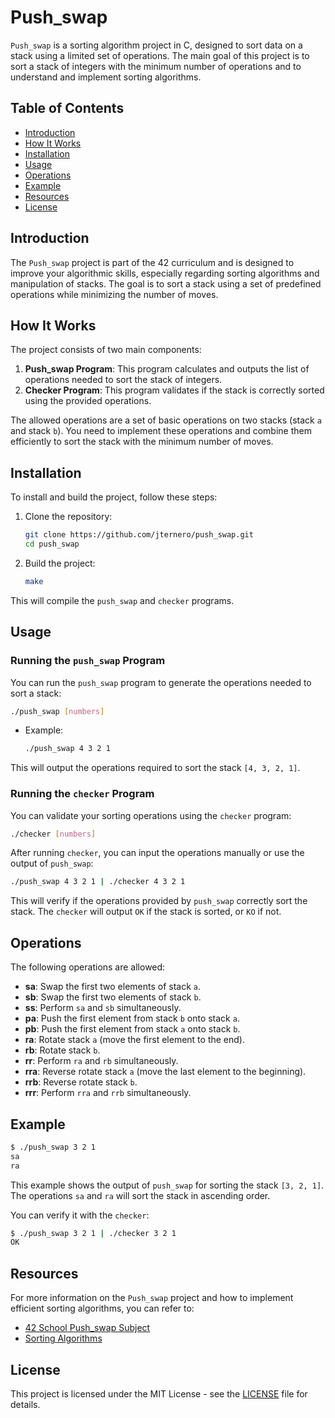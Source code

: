 
# Push_swap

`Push_swap` is a sorting algorithm project in C, designed to sort data on a stack using a limited set of operations. The main goal of this project is to sort a stack of integers with the minimum number of operations and to understand and implement sorting algorithms.

## Table of Contents

- [Introduction](#introduction)
- [How It Works](#how-it-works)
- [Installation](#installation)
- [Usage](#usage)
- [Operations](#operations)
- [Example](#example)
- [Resources](#resources)
- [License](#license)

## Introduction

The `Push_swap` project is part of the 42 curriculum and is designed to improve your algorithmic skills, especially regarding sorting algorithms and manipulation of stacks. The goal is to sort a stack using a set of predefined operations while minimizing the number of moves.

## How It Works

The project consists of two main components:

1. **Push_swap Program**: This program calculates and outputs the list of operations needed to sort the stack of integers.
2. **Checker Program**: This program validates if the stack is correctly sorted using the provided operations.

The allowed operations are a set of basic operations on two stacks (stack `a` and stack `b`). You need to implement these operations and combine them efficiently to sort the stack with the minimum number of moves.

## Installation

To install and build the project, follow these steps:

1. Clone the repository:
   ```bash
   git clone https://github.com/jternero/push_swap.git
   cd push_swap
   ```

2. Build the project:
   ```bash
   make
   ```

This will compile the `push_swap` and `checker` programs.

## Usage

### Running the `push_swap` Program

You can run the `push_swap` program to generate the operations needed to sort a stack:

```bash
./push_swap [numbers]
```

- Example:
  ```bash
  ./push_swap 4 3 2 1
  ```

This will output the operations required to sort the stack `[4, 3, 2, 1]`.

### Running the `checker` Program

You can validate your sorting operations using the `checker` program:

```bash
./checker [numbers]
```

After running `checker`, you can input the operations manually or use the output of `push_swap`:

```bash
./push_swap 4 3 2 1 | ./checker 4 3 2 1
```

This will verify if the operations provided by `push_swap` correctly sort the stack. The `checker` will output `OK` if the stack is sorted, or `KO` if not.

## Operations

The following operations are allowed:

- **sa**: Swap the first two elements of stack `a`.
- **sb**: Swap the first two elements of stack `b`.
- **ss**: Perform `sa` and `sb` simultaneously.
- **pa**: Push the first element from stack `b` onto stack `a`.
- **pb**: Push the first element from stack `a` onto stack `b`.
- **ra**: Rotate stack `a` (move the first element to the end).
- **rb**: Rotate stack `b`.
- **rr**: Perform `ra` and `rb` simultaneously.
- **rra**: Reverse rotate stack `a` (move the last element to the beginning).
- **rrb**: Reverse rotate stack `b`.
- **rrr**: Perform `rra` and `rrb` simultaneously.

## Example

```bash
$ ./push_swap 3 2 1
sa
ra
```

This example shows the output of `push_swap` for sorting the stack `[3, 2, 1]`. The operations `sa` and `ra` will sort the stack in ascending order.

You can verify it with the `checker`:

```bash
$ ./push_swap 3 2 1 | ./checker 3 2 1
OK
```

## Resources

For more information on the `Push_swap` project and how to implement efficient sorting algorithms, you can refer to:

- [42 School Push_swap Subject](https://cdn.intra.42.fr/pdf/pdf/492/push_swap.en.pdf)
- [Sorting Algorithms](https://en.wikipedia.org/wiki/Sorting_algorithm)

## License

This project is licensed under the MIT License - see the [LICENSE](LICENSE) file for details.
